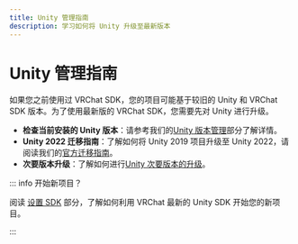 ```yaml
---
title: Unity 管理指南
description: 学习如何将 Unity 升级至最新版本
---
```


# Unity 管理指南

如果您之前使用过 VRChat SDK，您的项目可能基于较旧的 Unity 和 VRChat SDK 版本。为了使用最新版的 VRChat SDK，您需要先对 Unity 进行升级。

- **检查当前安装的 Unity 版本**：请参考我们的[Unity 版本管理](unity-2022.md#managing-unity-versions)部分了解详情。
- **Unity 2022 迁移指南**：了解如何将 Unity 2019 项目升级至 Unity 2022，请阅读我们的[官方迁移指南](/creators.vrchat.com/sdk/upgrade/unity-2022)。
- **次要版本升级**：了解如何进行[Unity 次要版本的升级](/creators.vrchat.com/sdk/upgrade/migrating-to-a-newer-minor-unity-version)。

::: info 开始新项目？

阅读 [设置 SDK](/creators.vrchat.com/sdk/) 部分，了解如何利用 VRChat 最新的 Unity SDK 开始您的新项目。

:::
